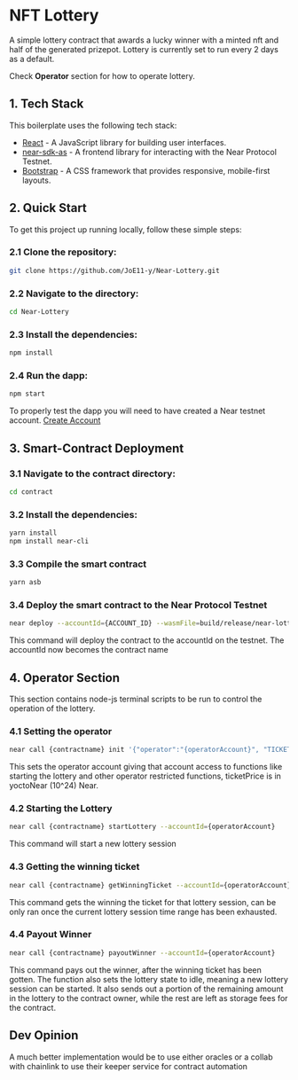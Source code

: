 # NFT Lottery

A simple lottery contract that awards a lucky winner with a minted nft and half of the generated prizepot.
Lottery is currently set to run every 2 days as a default.

Check **Operator** section for how to operate lottery.


## 1. Tech Stack
This boilerplate uses the following tech stack:
- [React](https://reactjs.org/) - A JavaScript library for building user interfaces.
- [near-sdk-as](contractkit
) - A frontend library for interacting with the Near Protocol Testnet.
- [Bootstrap](https://getbootstrap.com/) - A CSS framework that provides responsive, mobile-first layouts.


## 2. Quick Start

To get this project up running locally, follow these simple steps:

### 2.1 Clone the repository:

```bash
git clone https://github.com/JoE11-y/Near-Lottery.git
```

### 2.2 Navigate to the directory:

```bash
cd Near-Lottery
```

### 2.3 Install the dependencies:

```bash
npm install
```

### 2.4 Run the dapp:

```bash
npm start
```

To properly test the dapp you will need to have created a Near testnet account.
[Create Account](https://wallet.testnet.near.org/)


## 3. Smart-Contract Deployment

### 3.1 Navigate to the contract directory:

```bash
cd contract
```

### 3.2 Install the dependencies:

```bash
yarn install
npm install near-cli
```

### 3.3 Compile the smart contract

```bash
yarn asb
```

### 3.4 Deploy the smart contract to the Near Protocol Testnet

```bash
near deploy --accountId={ACCOUNT_ID} --wasmFile=build/release/near-lottery.wasm
```

This command will deploy the contract to the accountId on the testnet. The accountId now becomes the contract name


## 4. Operator Section

This section contains node-js terminal scripts to be run to control the operation of the lottery.

### 4.1 Setting the operator

```bash
near call {contractname} init '{"operator":"{operatorAccount}", "TICKET_PRICE":"{ticketPrice}"}' --accountId={contractname}
```

This sets the operator account giving that account access to functions like starting the lottery and other operator restricted functions, ticketPrice is in yoctoNear (10^24) Near.

### 4.2 Starting the Lottery

```bash
near call {contractname} startLottery --accountId={operatorAccount}
```

This command will start a new lottery session

### 4.3 Getting the winning ticket

```bash
near call {contractname} getWinningTicket --accountId={operatorAccount}
```

This command gets the winning the ticket for that lottery session, can be only ran once the current lottery session time range has been exhausted.

### 4.4 Payout Winner

```bash
near call {contractname} payoutWinner --accountId={operatorAccount}
```

This command pays out the winner, after the winning ticket has been gotten. The function also sets the lottery state to idle, meaning a new lottery session can be started. It also sends out a portion of the remaining amount in the lottery to the contract owner, while the rest are left as storage fees for the contract.


## Dev Opinion
A much better implementation would be to use either oracles or a collab with chainlink to use their keeper service for contract automation
